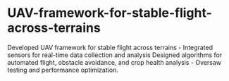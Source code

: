 # UAV-framework-for-stable-flight-across-terrains
Developed UAV framework for stable flight across terrains - Integrated sensors for real-time data collection and analysis
Designed algorithms for automated flight, obstacle avoidance, and crop health analysis -
Oversaw testing and performance optimization.
